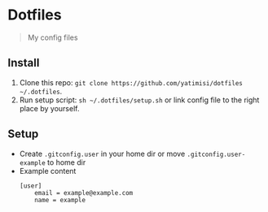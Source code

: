 # Dotfiles

> My config files

## Install

1. Clone this repo: `git clone https://github.com/yatimisi/dotfiles ~/.dotfiles`.
2. Run setup script: `sh ~/.dotfiles/setup.sh` or link config file to the right place by yourself.

## Setup

- Create `.gitconfig.user` in your home dir or move `.gitconfig.user-example` to home dir
- Example content
    ```
    [user]
        email = example@example.com
        name = example
    ```